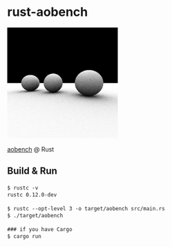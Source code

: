 rust-aobench
============

![aobench](https://raw.githubusercontent.com/sharow/rust-aobench/master/target/imgs/image.png)

[aobench](http://code.google.com/p/aobench/) @ Rust


## Build & Run
```
$ rustc -v
rustc 0.12.0-dev

$ rustc --opt-level 3 -o target/aobench src/main.rs
$ ./target/aobench

### if you have Cargo
$ cargo run
```



